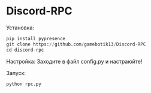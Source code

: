 # Discord-RPC

Установка:
```py
pip install pypresence
git clone https://github.com/gamebotik13/Discord-RPC
cd discord-rpc
```

Настройка:
Заходите в файл config.py и настраюйте!


Запуск:
```py
python rpc.py
```
